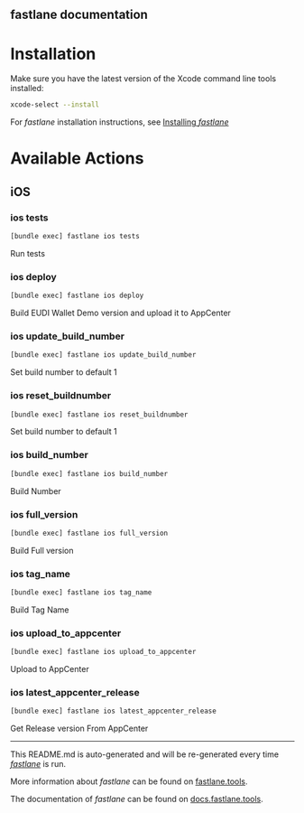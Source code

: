 fastlane documentation
----

# Installation

Make sure you have the latest version of the Xcode command line tools installed:

```sh
xcode-select --install
```

For _fastlane_ installation instructions, see [Installing _fastlane_](https://docs.fastlane.tools/#installing-fastlane)

# Available Actions

## iOS

### ios tests

```sh
[bundle exec] fastlane ios tests
```

Run tests

### ios deploy

```sh
[bundle exec] fastlane ios deploy
```

Build EUDI Wallet Demo version and upload it to AppCenter

### ios update_build_number

```sh
[bundle exec] fastlane ios update_build_number
```

Set build number to default 1

### ios reset_buildnumber

```sh
[bundle exec] fastlane ios reset_buildnumber
```

Set build number to default 1

### ios build_number

```sh
[bundle exec] fastlane ios build_number
```

Build Number

### ios full_version

```sh
[bundle exec] fastlane ios full_version
```

Build Full version

### ios tag_name

```sh
[bundle exec] fastlane ios tag_name
```

Build Tag Name

### ios upload_to_appcenter

```sh
[bundle exec] fastlane ios upload_to_appcenter
```

Upload to AppCenter

### ios latest_appcenter_release

```sh
[bundle exec] fastlane ios latest_appcenter_release
```

Get Release version From AppCenter

----

This README.md is auto-generated and will be re-generated every time [_fastlane_](https://fastlane.tools) is run.

More information about _fastlane_ can be found on [fastlane.tools](https://fastlane.tools).

The documentation of _fastlane_ can be found on [docs.fastlane.tools](https://docs.fastlane.tools).
